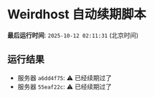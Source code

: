 # Weirdhost 自动续期脚本

**最后运行时间**: `2025-10-12 02:11:31` (北京时间)

## 运行结果

- 服务器 `a6dd4f75`: ⚠️ 已经续期过了
- 服务器 `55eaf22c`: ⚠️ 已经续期过了
